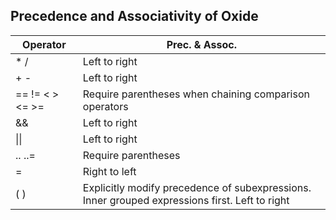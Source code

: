 ## Precedence and Associativity of Oxide

|Operator|Prec. & Assoc.|
|--------|--------------|
|* /|Left to right|
|+ - |Left to right|
|== != < > <= >=|Require parentheses when chaining comparison operators|
|&&|Left to right|
|&#124;&#124;|Left to right|
|.. ..=|Require parentheses|
|=|Right to left|
|( )|Explicitly modify precedence of subexpressions. Inner grouped expressions first. Left to right|
